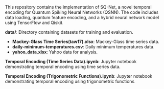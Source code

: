 This repository contains the implementation of SQ-Net, a novel temporal encoding for Quantum Spiking Neural Networks (QSNN).
The code includes data loading, quantum feature encoding, and a hybrid neural network model using TensorFlow and Qiskit.

<p><strong>data/</strong>: Directory containing datasets for training and evaluation.</p>
<ul>
<li><strong>Mackey-Glass Time Series(taw17).xlsx</strong>: Mackey-Glass time series data.</li>
<li><strong>daily-minimum-temperatures.csv</strong>: Daily minimum temperatures data.</li>
<li><strong>yahoo_data.xlsx</strong>: Yahoo data for analysis.</li>
</ul>
<p><strong>Temporal Encoding (Time Series Data).ipynb</strong>: Jupyter notebook demonstrating temporal encoding using time series data.</p>
<p><strong>Temporal Encoding (Trigonometric Functions).ipynb</strong>: Jupyter notebook demonstrating temporal encoding using trigonometric functions.</p>
